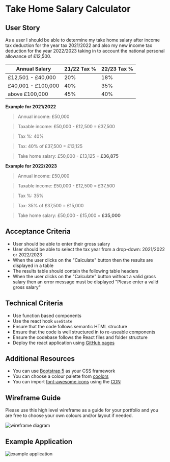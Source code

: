 # Take Home Salary Calculator

## User Story

As a user I should be able to determine my take home salary after income tax deduction for the year tax 2021/2022 and also my new income tax deduction for the year 2022/2023 taking in to account the national personal allowance of £12,500.

| Annual Salary      | 21/22 Tax % | 22/23 Tax % |
| ------------------ | ----------- | ----------- |
| £12,501 - £40,000  | 20%         | 18%         |
| £40,001 - £100,000 | 40%         | 35%         |
| above £100,000     | 45%         | 40%         |

**Example for 2021/2022**

> Annual income: £50,000

> Taxable income: £50,000 - £12,500 = £37,500

> Tax %: 40%

> Tax: 40% of £37,500 = £13,125

> Take home salary: £50,000 - £13,125 = **£36,875**

**Example for 2022/2023**

> Annual income: £50,000

> Taxable income: £50,000 - £12,500 = £37,500

> Tax %: 35%

> Tax: 35% of £37,500 = £15,000

> Take home salary: £50,000 - £15,000 = **£35,000**

## Acceptance Criteria

- User should be able to enter their gross salary
- User should be able to select the tax year from a drop-down: 2021/2022 or 2022/2023
- When the user clicks on the "Calculate" button then the results are displayed in a table
- The results table should contain the following table headers
- When the user clicks on the "Calculate" button without a valid gross salary then an error message must be displayed "Please enter a valid gross salary"

## Technical Criteria

- Use function based components
- Use the react hook `useState`
- Ensure that the code follows semantic HTML structure
- Ensure that the code is well structured in to re-useable components
- Ensure the codebase follows the React files and folder structure
- Deploy the react application using [GitHub pages](https://github.com/gitname/react-gh-pages)

## Additional Resources

- You can use [Bootstrap 5](https://getbootstrap.com/docs/5.3/getting-started/introduction/) as your CSS framework
- You can choose a colour palette from [coolors](https://coolors.co/)
- You can import [font-awesome icons](https://fontawesome.com/icons) using the [CDN](https://cdnjs.com/libraries/font-awesome)

## Wireframe Guide

Please use this high level wireframe as a guide for your portfolio and you are free to choose your own colours and/or layout if needed.

![wireframe diagram](./take-home-salary-calculator.drawio.png)

## Example Application

![example application](./take-home-salary-calculator.png)
